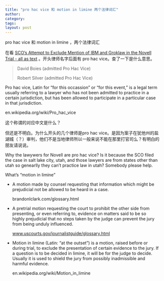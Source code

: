 ```yaml
---
title: "pro hac vice 和 motion in limine 两个法律词汇"
author:
category: 
tags: 
layout: post
---
```

pro hac vice 和 motion in limine ，两个法律词汇

在看 <a href="http://www.groklaw.net/article.php?story=20070905184247627">SCO’s Attempt to Exclude Mention of IBM and Groklaw in the Novell Trial - all as text</a> 。开头律师名字后面有 pro hac vice。查了一下是什么意思。

<blockquote>

David Boies (admitted Pro Hac Vice)

Robert Silver (admitted Pro Hac Vice)

</blockquote>

Pro hac vice, Latin for “for this occassion” or “for this event,” is a legal term usually referring to a lawyer who has not been admitted to practice in a certain jurisdiction, but has been allowed to participate in a particular case in that jurisdiction.

en.wikipedia.org/wiki/Pro_hac_vice

这个称谓的对应中文是什么？

但还是不明白。为什么开头的几个律师是pro hac vice。是因为案子在犹他州的盐湖城（？）审判，他们不是当地律师所以一般来说不能在那里打官司么？有明白的朋友请说说。

Why the lawywers for Novell are pro hac vice? Is it because the SCO filed the case in salt lake city, utah, and those lawyers are from states other than utah so genearlly they can’t practice law in utah? Somebody please help.

What’s “motion in limine”

<ul>

<li>A motion made by counsel requesting that information which might be prejudicial not be allowed to be heard in a case.

brandonlclark.com/glossary.html</li>

<li>A pretrial motion requesting the court to prohibit the other side from presenting, or even referring to, evidence on matters said to be so highly prejudicial that no steps taken by the judge can prevent the jury from being unduly influenced.

www.uscourts.gov/journalistguide/glossary.html</li>

<li>Motion in limine (Latin: “at the outset”) is a motion, raised before or during trial, to exclude the presentation of certain evidence to the jury. If a question is to be decided in limine, it will be for the judge to decide. Usually it is used to shield the jury from possibly inadmissible and harmful evidence.

en.wikipedia.org/wiki/Motion_in_limine</li>

</ul>

